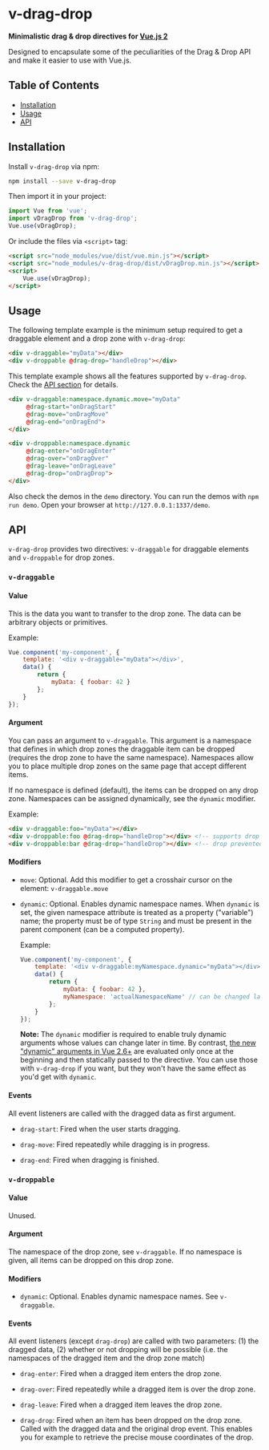 # v-drag-drop

**Minimalistic drag & drop directives for [Vue.js 2](https://vuejs.org/)**

Designed to encapsulate some of the peculiarities of the Drag & Drop API and make it easier to use with Vue.js.

## Table of Contents

* [Installation](#installation)
* [Usage](#usage)
* [API](#api)


## Installation

Install `v-drag-drop` via npm:

```bash
npm install --save v-drag-drop
```

Then import it in your project:

```javascript
import Vue from 'vue';
import vDragDrop from 'v-drag-drop';
Vue.use(vDragDrop);
```

Or include the files via `<script>` tag:
```html
<script src="node_modules/vue/dist/vue.min.js"></script>
<script src="node_modules/v-drag-drop/dist/vDragDrop.min.js"></script>
<script>
    Vue.use(vDragDrop);
</script>
```


## Usage

The following template example is the minimum setup required to get a draggable element and a drop zone with `v-drag-drop`:

```html
<div v-draggable="myData"></div>
<div v-droppable @drag-drop="handleDrop"></div>
```

This template example shows all the features supported by `v-drag-drop`. Check the [API section](#api) for details.

```html
<div v-draggable:namespace.dynamic.move="myData"
     @drag-start="onDragStart"
     @drag-move="onDragMove"
     @drag-end="onDragEnd">
</div>

<div v-droppable:namespace.dynamic
     @drag-enter="onDragEnter"
     @drag-over="onDragOver"
     @drag-leave="onDragLeave"
     @drag-drop="onDragDrop">
</div>
```

Also check the demos in the `demo` directory. You can run the demos with `npm run demo`. Open your browser at `http://127.0.0.1:1337/demo`.


## API

`v-drag-drop` provides two directives: `v-draggable` for draggable elements and `v-droppable` for drop zones.

### `v-draggable`

#### Value

This is the data you want to transfer to the drop zone. The data can be arbitrary objects or primitives.

Example:

```javascript
Vue.component('my-component', {
    template: '<div v-draggable="myData"></div>',
    data() {
        return {
            myData: { foobar: 42 }
        };
    }
});
```

#### Argument

You can pass an argument to `v-draggable`. This argument is a namespace that defines in which drop zones the draggable item can be dropped (requires the drop zone to have the same namespace). Namespaces allow you to place multiple drop zones on the same page that accept different items.

If no namespace is defined (default), the items can be dropped on any drop zone. Namespaces can be assigned dynamically, see the `dynamic` modifier.

Example:

```html
<div v-draggable:foo="myData"></div>
<div v-droppable:foo @drag-drop="handleDrop"></div> <!-- supports drop -->
<div v-droppable:bar @drag-drop="handleDrop"></div> <!-- drop prevented -->
```

#### Modifiers

* `move`: Optional. Add this modifier to get a crosshair cursor on the element: `v-draggable.move`

* `dynamic`: Optional. Enables dynamic namespace names. When `dynamic` is set, the given namespace attribute is treated as a property ("variable") name; the property must be of type `String` and must be present in the parent component (can be a computed property).

    Example:
    ```javascript
    Vue.component('my-component', {
        template: '<div v-draggable:myNamespace.dynamic="myData"></div>',
        data() {
            return {
                myData: { foobar: 42 },
                myNamespace: 'actualNamespaceName' // can be changed later
            };
        }
    });
    ```

    **Note:** The `dynamic` modifier is required to enable truly dynamic arguments whose values can change later in time. By contrast, [the new "dynamic" arguments in Vue 2.6+](https://vuejs.org/v2/guide/syntax.html#Dynamic-Arguments) are evaluated only once at the beginning and then statically passed to the directive. You can use those with `v-drag-drop` if you want, but they won't have the same effect as you'd get with `dynamic`.

#### Events

All event listeners are called with the dragged data as first argument.

* `drag-start`: Fired when the user starts dragging.

* `drag-move`: Fired repeatedly while dragging is in progress.

* `drag-end`: Fired when dragging is finished.


### `v-droppable`

#### Value

Unused.

#### Argument

The namespace of the drop zone, see `v-draggable`. If no namespace is given, all items can be dropped on this drop zone.

#### Modifiers

* `dynamic`: Optional. Enables dynamic namespace names. See `v-draggable`.

#### Events

All event listeners (except `drag-drop`) are called with two parameters: (1) the dragged data, (2) whether or not dropping will be possible (i.e. the namespaces of the dragged item and the drop zone match)

* `drag-enter`: Fired when a dragged item enters the drop zone.

* `drag-over`: Fired repeatedly while a dragged item is over the drop zone.

* `drag-leave`: Fired when a dragged item leaves the drop zone.

* `drag-drop`: Fired when an item has been dropped on the drop zone. Called with the dragged data and the original drop event. This enables you for example to retrieve the precise mouse coordinates of the drop.